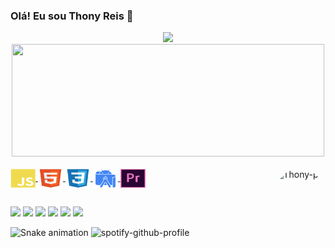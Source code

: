 ### Olá! Eu sou Thony Reis 👋

<div align="center">
  <a href="https://github.com/thonyreis">
  <img height="180em" src="https://github-readme-stats.vercel.app/api?username=thonyreis&show_icons=true&theme=dracula&include_all_commits=true&count_private=true"/>
  <img height="180em" width="500em" src="https://github-readme-stats.vercel.app/api/top-langs/?username=thonyreis&layout=compact&langs_count=7&theme=dracula"/>
</div>
<div style="display: inline_block"><br>
  <img align="center" alt="Thony-Js" height="30" width="40" src="https://raw.githubusercontent.com/devicons/devicon/master/icons/javascript/javascript-plain.svg">
  <img align="center" alt="Thony-HTML" height="30" width="40" src="https://raw.githubusercontent.com/devicons/devicon/master/icons/html5/html5-original.svg">
  <img align="center" alt="Thony-CSS" height="30" width="40" src="https://raw.githubusercontent.com/devicons/devicon/master/icons/css3/css3-original.svg">
  <img align="center" alt="Thony-Android" height="30" width="40" src="https://raw.githubusercontent.com/devicons/devicon/master/icons/androidstudio/androidstudio-plain.svg">
  <img align="center" alt="Thony-Premiere" height="30" width="40" src="https://raw.githubusercontent.com/devicons/devicon/master/icons/premierepro/premierepro-original.svg">
  <img align="right" alt="Thony-pic" height="150" style="border-radius:50px;" src="https://pbs.twimg.com/media/FT7lO-KWQAM-1tm?format=png&name=small">
</div>

  ##

<div> 
  <a href="https://www.instagram.com/thonyreis/" target="_blank"><img src="https://img.shields.io/badge/-Instagram-%23E4405F?style=for-the-badge&logo=instagram&logoColor=white" target="_blank"></a>
  <a href="https://twitter.com/thony_reis" target="_blank"><img src="https://img.shields.io/badge/Twitter-1DA1F2?style=for-the-badge&logo=twitter&logoColor=white"></a> 
  <a href = "https://t.me/thonyreis" target="_blank"><img src="https://img.shields.io/badge/Telegram-2CA5E0?style=for-the-badge&logo=telegram&logoColor=white"></a>
  <a href="https://www.twitch.tv/thonyreis" target="_blank"><img src="https://img.shields.io/badge/Twitch-9146FF?style=for-the-badge&logo=twitch&logoColor=white" target="_blank"></a>
  <a href="https://www.youtube.com/user/Anthonyoable" target="_blank"><img src="https://img.shields.io/badge/YouTube-FF0000?style=for-the-badge&logo=youtube&logoColor=white" target="_blank"></a>
  <a href="https://www.tiktok.com/@thony.reis" target="_blank"><img src="https://img.shields.io/badge/TikTok-000000?style=for-the-badge&logo=tiktok&logoColor=white"></a> 

  ![Snake animation](https://github.com/thonyreis/thonyreis/blob/output/github-contribution-grid-snake.svg)
  ![spotify-github-profile](https://spotify-github-profile.vercel.app/api/view?uid=antoniosgreis&cover_image=true&theme=compact)

</div>
 
